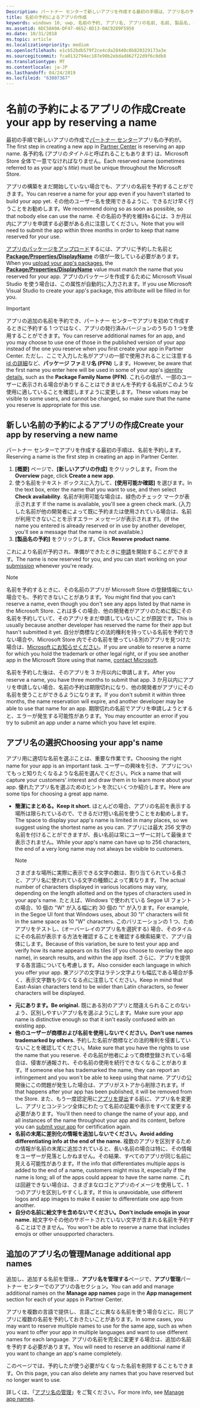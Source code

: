 ```yaml
---
Description: パートナー センターで新しいアプリを作成する最初の手順は、アプリ名の予約します。 ここでは、アプリ名を予約する方法について説明し、優れたアプリ名を選ぶための推奨事項を紹介します。
title: 名前の予約によるアプリの作成
keywords: windows 10, uwp, 名前の予約, アプリ名, アプリの名前, 名前, 製品名, 名前付け, 予約名, タイトル, 名前, 題名
ms.assetid: 6DC58A9A-DF47-4652-8D13-0AC9289F5950
ms.date: 10/31/2018
ms.topic: article
ms.localizationpriority: medium
ms.openlocfilehash: e1cb52bdb579f2ce4cda28440c0b820329173a3e
ms.sourcegitcommit: fca0132794ec187e90b2ebdad862f22d9f6c0db8
ms.translationtype: MT
ms.contentlocale: ja-JP
ms.lasthandoff: 04/24/2019
ms.locfileid: "63807367"
---
```

# <a name="create-your-app-by-reserving-a-name"></a><span data-ttu-id="756b2-105">名前の予約によるアプリの作成</span><span class="sxs-lookup"><span data-stu-id="756b2-105">Create your app by reserving a name</span></span>

<span data-ttu-id="756b2-106">最初の手順で新しいアプリの作成で[パートナー センター](https://partner.microsoft.com/dashboard)アプリ名の予約が。</span><span class="sxs-lookup"><span data-stu-id="756b2-106">The first step in creating a new app in [Partner Center](https://partner.microsoft.com/dashboard) is reserving an app name.</span></span> <span data-ttu-id="756b2-107">各予約名 (アプリの*タイトル*と呼ばれることもあります) は、Microsoft Store 全体で一意でなければなりません。</span><span class="sxs-lookup"><span data-stu-id="756b2-107">Each reserved name (sometimes referred to as your app's *title*) must be unique throughout the Microsoft Store.</span></span>

<span data-ttu-id="756b2-108">アプリの構築をまだ開始していない場合でも、アプリの名前を予約することができます。</span><span class="sxs-lookup"><span data-stu-id="756b2-108">You can reserve a name for your app even if you haven't started to build your app yet.</span></span> <span data-ttu-id="756b2-109">その他のユーザー名を使用できるように、できるだけ早く行うことをお勧めします。</span><span class="sxs-lookup"><span data-stu-id="756b2-109">We recommend doing so as soon as possible, so that nobody else can use the name.</span></span> <span data-ttu-id="756b2-110">その名前の予約を維持sるには、3 か月以内にアプリを申請する必要がある点に注意してください。</span><span class="sxs-lookup"><span data-stu-id="756b2-110">Note that you will need to submit the app within three months in order to keep that name reserved for your use.</span></span>

<span data-ttu-id="756b2-111">[アプリのパッケージをアップロード](upload-app-packages.md)するには、アプリに予約した名前と [**Package/Properties/DisplayName**](https://docs.microsoft.com/uwp/schemas/appxpackage/uapmanifestschema/element-displayname) の値が一致している必要があります。</span><span class="sxs-lookup"><span data-stu-id="756b2-111">When you [upload your app's packages](upload-app-packages.md), the [**Package/Properties/DisplayName**](https://docs.microsoft.com/uwp/schemas/appxpackage/uapmanifestschema/element-displayname) value must match the name that you reserved for your app.</span></span> <span data-ttu-id="756b2-112">アプリのパッケージを作成するために Microsoft Visual Studio を使う場合は、この属性が自動的に入力されます。</span><span class="sxs-lookup"><span data-stu-id="756b2-112">If you use Microsoft Visual Studio to create your app's package, this attribute will be filled in for you.</span></span>

> [!IMPORTANT]
> <span data-ttu-id="756b2-113">アプリの追加の名前を予約でき、パートナー センターでアプリを初めて作成するときに予約する 1 つではなく、アプリの発行済みバージョンのうちの 1 つを使用することができます。</span><span class="sxs-lookup"><span data-stu-id="756b2-113">You can reserve additional names for an app, and you may choose to use one of those in the published version of your app instead of the one you reserve when you first create your app in Partner Center.</span></span> <span data-ttu-id="756b2-114">ただし、ここで入力した名がアプリの一部で使用されることに注意する[id の詳細](view-app-identity-details.md)など、**パッケージ ファミリ名 (PFN)** します。</span><span class="sxs-lookup"><span data-stu-id="756b2-114">However, be aware that the first name you enter here will be used in some of your app's [identity details](view-app-identity-details.md), such as the **Package Family Name (PFN)**.</span></span> <span data-ttu-id="756b2-115">これらの値が、一部のユーザーに表示される場合がありすることはできませんを予約する名前がこのような使用に適していることを確認しますように変更します。</span><span class="sxs-lookup"><span data-stu-id="756b2-115">These values may be visible to some users, and cannot be changed, so make sure that the name you reserve is appropriate for this use.</span></span>


## <a name="create-your-app-by-reserving-a-new-name"></a><span data-ttu-id="756b2-116">新しい名前の予約によるアプリの作成</span><span class="sxs-lookup"><span data-stu-id="756b2-116">Create your app by reserving a new name</span></span>

<span data-ttu-id="756b2-117">パートナー センターでアプリを作成する最初の手順は、名前を予約します。</span><span class="sxs-lookup"><span data-stu-id="756b2-117">Reserving a name is the first step in creating an app in Partner Center.</span></span> 

1.  <span data-ttu-id="756b2-118">**[概要]** ページで、**[新しいアプリの作成]** をクリックします。</span><span class="sxs-lookup"><span data-stu-id="756b2-118">From the **Overview** page, click **Create a new app**.</span></span>
2.  <span data-ttu-id="756b2-119">使う名前をテキスト ボックスに入力して、**[使用可能か確認]** を選びます。</span><span class="sxs-lookup"><span data-stu-id="756b2-119">In the text box, enter the name that you want to use, and then select **Check availability**.</span></span> <span data-ttu-id="756b2-120">名前が利用可能な場合は、緑色のチェック マークが表示されます </span><span class="sxs-lookup"><span data-stu-id="756b2-120">If the name is available, you'll see a green check mark.</span></span> <span data-ttu-id="756b2-121">(入力した名前が他の開発者によって既に予約または使用されている場合は、名前が利用できないことを示すエラー メッセージが表示されます)。</span><span class="sxs-lookup"><span data-stu-id="756b2-121">(If the name you entered is already reserved or in use by another developer, you'll see a message that the name is not available.)</span></span>
3.  <span data-ttu-id="756b2-122">**[製品名の予約]** をクリックします。</span><span class="sxs-lookup"><span data-stu-id="756b2-122">Click **Reserve product name**.</span></span>

<span data-ttu-id="756b2-123">これにより名前が予約され、準備ができたときに[申請](app-submissions.md)を開始することができます。</span><span class="sxs-lookup"><span data-stu-id="756b2-123">The name is now reserved for you, and you can start working on your [submission](app-submissions.md) whenever you're ready.</span></span> 

> [!NOTE]
> <span data-ttu-id="756b2-124">名前を予約するときに、その名前のアプリが Microsoft Store の登録情報にない場合でも、予約できないことがあります。</span><span class="sxs-lookup"><span data-stu-id="756b2-124">You might find that you can't reserve a name, even though you don't see any apps listed by that name in the Microsoft Store.</span></span> <span data-ttu-id="756b2-125">これは多くの場合、他の開発者がアプリのために既にその名前を予約していて、そのアプリをまだ申請していないことが原因です。</span><span class="sxs-lookup"><span data-stu-id="756b2-125">This is usually because another developer has reserved the name for their app but hasn't submitted it yet.</span></span> <span data-ttu-id="756b2-126">自分が商標などの法的権利を持っている名前を予約できない場合や、Microsoft Store 内でその名前を使っている別のアプリを見つけた場合は、[Microsoft にお知らせください](https://go.microsoft.com/fwlink/p/?LinkId=233777)。</span><span class="sxs-lookup"><span data-stu-id="756b2-126">If you are unable to reserve a name for which you hold the trademark or other legal right, or if you see another app in the Microsoft Store using that name, [contact Microsoft](https://go.microsoft.com/fwlink/p/?LinkId=233777).</span></span>

<span data-ttu-id="756b2-127">名前を予約した後は、そのアプリを 3 か月以内に申請します。</span><span class="sxs-lookup"><span data-stu-id="756b2-127">After you reserve a name, you have three months to submit that app.</span></span> <span data-ttu-id="756b2-128">3 か月以内にアプリを申請しない場合、名前の予約は期限切れになり、他の開発者がアプリにその名前を使うことができるようになります。</span><span class="sxs-lookup"><span data-stu-id="756b2-128">If you don't submit it within three months, the name reservation will expire, and another developer may be able to use that name for an app.</span></span> <span data-ttu-id="756b2-129">期限切れの名前でアプリを申請しようとすると、エラーが発生する可能性があります。</span><span class="sxs-lookup"><span data-stu-id="756b2-129">You may encounter an error if you try to submit an app under a name which you have let expire.</span></span>


## <a name="choosing-your-apps-name"></a><span data-ttu-id="756b2-130">アプリ名の選択</span><span class="sxs-lookup"><span data-stu-id="756b2-130">Choosing your app's name</span></span>

<span data-ttu-id="756b2-131">アプリ用に適切な名前を選ぶことは、重要な作業です。</span><span class="sxs-lookup"><span data-stu-id="756b2-131">Choosing the right name for your app is an important task.</span></span> <span data-ttu-id="756b2-132">ユーザーの興味を引き、アプリについてもっと知りたくなるような名前を選んでください。</span><span class="sxs-lookup"><span data-stu-id="756b2-132">Pick a name that will capture your customers' interest and draw them in to learn more about your app.</span></span> <span data-ttu-id="756b2-133">優れたアプリ名を選ぶためのヒントを次にいくつか紹介します。</span><span class="sxs-lookup"><span data-stu-id="756b2-133">Here are some tips for choosing a great app name.</span></span>

-   <span data-ttu-id="756b2-134">**簡潔にまとめる。**</span><span class="sxs-lookup"><span data-stu-id="756b2-134">**Keep it short.**</span></span> <span data-ttu-id="756b2-135">ほとんどの場合、アプリの名前を表示する場所は限られているので、できるだけ短い名前を使うことをお勧めします。</span><span class="sxs-lookup"><span data-stu-id="756b2-135">The space to display your app's name is limited in many places, so we suggest using the shortest name as you can.</span></span> <span data-ttu-id="756b2-136">アプリには最大 256 文字の名前を付けることができますが、長い名前は常にユーザーに対して最後まで表示されません。</span><span class="sxs-lookup"><span data-stu-id="756b2-136">While your app's name can have up to 256 characters, the end of a very long name may not always be visible to customers.</span></span>
    > [!NOTE]
    > <span data-ttu-id="756b2-137">さまざまな場所に実際に表示できる文字の数は、割り当てられている長さと、アプリ名に使われている文字の種類によって異なります。</span><span class="sxs-lookup"><span data-stu-id="756b2-137">The actual number of characters displayed in various locations may vary, depending on the length allotted and on the types of characters used in your app's name.</span></span> <span data-ttu-id="756b2-138">たとえば、Windows で使われている Segoe UI フォントの場合、10 個の "W" が入る幅に約 30 個の "I" が入ります。</span><span class="sxs-lookup"><span data-stu-id="756b2-138">For example, in the Segoe UI font that Windows uses, about 30 "I" characters will fit in the same space as 10 "W" characters.</span></span> <span data-ttu-id="756b2-139">このバリエーションの 1 つ、ためアプリをテストし、(オーバーレイのアプリ名を選択する) 場合、そのタイルにその名前が表示する方法を確認することを確認する検索結果で、アプリ自体にします。</span><span class="sxs-lookup"><span data-stu-id="756b2-139">Because of this variation, be sure to test your app and verify how its name appears on its tiles (if you choose to overlay the app name), in search results, and within the app itself.</span></span> <span data-ttu-id="756b2-140">さらに、アプリを提供する各言語についても考慮します。</span><span class="sxs-lookup"><span data-stu-id="756b2-140">Also consider each language in which you offer your app.</span></span> <span data-ttu-id="756b2-141">東アジアの文字はラテン文字よりも幅広である場合が多く、表示文字数も少なくなる点に注意してください。</span><span class="sxs-lookup"><span data-stu-id="756b2-141">Keep in mind that East-Asian characters tend to be wider than Latin characters, so fewer characters will be displayed.</span></span>
-   <span data-ttu-id="756b2-142">**元にあります。**</span><span class="sxs-lookup"><span data-stu-id="756b2-142">**Be original.**</span></span> <span data-ttu-id="756b2-143">既にある別のアプリと間違えられることのないよう、区別しやすいアプリ名を選ぶようにします。</span><span class="sxs-lookup"><span data-stu-id="756b2-143">Make sure your app name is distinctive enough so that it isn't easily confused with an existing app.</span></span>
-   <span data-ttu-id="756b2-144">**他のユーザーが商標および名前を使用しないでください。**</span><span class="sxs-lookup"><span data-stu-id="756b2-144">**Don't use names trademarked by others.**</span></span> <span data-ttu-id="756b2-145">予約した名前が商標などの法的権利を侵害していないことを確認してください。</span><span class="sxs-lookup"><span data-stu-id="756b2-145">Make sure that you have the rights to use the name that you reserve.</span></span> <span data-ttu-id="756b2-146">その名前が他者によって商標登録されている場合は、侵害が通報され、その名前の使用を続行できなくなることがあります。</span><span class="sxs-lookup"><span data-stu-id="756b2-146">If someone else has trademarked the name, they can report an infringement and you won't be able to keep using that name.</span></span> <span data-ttu-id="756b2-147">アプリの公開後にこの問題が発生した場合は、アプリがストアから削除されます。</span><span class="sxs-lookup"><span data-stu-id="756b2-147">If that happens after your app has been published, it will be removed from the Store.</span></span> <span data-ttu-id="756b2-148">また、もう一度認定用に[アプリを提出](app-submissions.md)する前に、アプリ名を変更し、アプリとコンテンツ全体にわたって名前の記載や表示をすべて変更する必要があります。</span><span class="sxs-lookup"><span data-stu-id="756b2-148">You'll then need to change the name of your app, and all instances of the name throughout your app and its content, before you can [submit your app](app-submissions.md) for certification again.</span></span>
-   <span data-ttu-id="756b2-149">**名前の末尾に差別化の情報を追加しないでください。**</span><span class="sxs-lookup"><span data-stu-id="756b2-149">**Avoid adding differentiating info at the end of the name.**</span></span> <span data-ttu-id="756b2-150">複数のアプリを区別するための情報が名前の末尾に追加されていると、長い名前の場合は特に、その情報をユーザーが見落としかねません。その結果、すべてのアプリが同じ名前に見える可能性があります。</span><span class="sxs-lookup"><span data-stu-id="756b2-150">If the info that differentiates multiple apps is added to the end of a name, customers might miss it, especially if the name is long; all of the apps could appear to have the same name.</span></span> <span data-ttu-id="756b2-151">これは回避できない場合は、さまざまなロゴとアプリのイメージを使用して、1 つのアプリを区別しやすくします。</span><span class="sxs-lookup"><span data-stu-id="756b2-151">If this is unavoidable, use different logos and app images to make it easier to differentiate one app from another.</span></span>
-   <span data-ttu-id="756b2-152">**自分の名前に絵文字を含めないでください。**</span><span class="sxs-lookup"><span data-stu-id="756b2-152">**Don't include emojis in your name.**</span></span> <span data-ttu-id="756b2-153">絵文字やその他のサポートされていない文字が含まれる名前を予約することはできません。</span><span class="sxs-lookup"><span data-stu-id="756b2-153">You won't be able to reserve a name that includes emojis or other unsupported characters.</span></span>


## <a name="manage-additional-app-names"></a><span data-ttu-id="756b2-154">追加のアプリ名の管理</span><span class="sxs-lookup"><span data-stu-id="756b2-154">Manage additional app names</span></span>

<span data-ttu-id="756b2-155">追加し、追加する名前を管理、、**アプリ名を管理する**ページで、**アプリ管理**パートナー センターでのアプリの各セクション。</span><span class="sxs-lookup"><span data-stu-id="756b2-155">You can add and manage additional names on the **Manage app names** page in the **App management** section for each of your apps in Partner Center.</span></span>

<span data-ttu-id="756b2-156">アプリを複数の言語で提供し、言語ごとに異なる名前を使う場合などに、同じアプリに複数の名前を予約しておきたいことがあります。</span><span class="sxs-lookup"><span data-stu-id="756b2-156">In some cases, you may want to reserve multiple names to use for the same app, such as when you want to offer your app in multiple languages and want to use different names for each language.</span></span> <span data-ttu-id="756b2-157">アプリの名前を完全に変更する場合は、追加の名前を予約する必要があります。</span><span class="sxs-lookup"><span data-stu-id="756b2-157">You will need to reserve an additional name if you want to change an app's name completely.</span></span>

<span data-ttu-id="756b2-158">このページでは、予約したが使う必要がなくなった名前を削除することもできます。</span><span class="sxs-lookup"><span data-stu-id="756b2-158">On this page, you can also delete any names that you have reserved but no longer want to use.</span></span>

<span data-ttu-id="756b2-159">詳しくは、「[アプリ名の管理](manage-app-names.md)」をご覧ください。</span><span class="sxs-lookup"><span data-stu-id="756b2-159">For more info, see [Manage app names](manage-app-names.md).</span></span>

 

 




